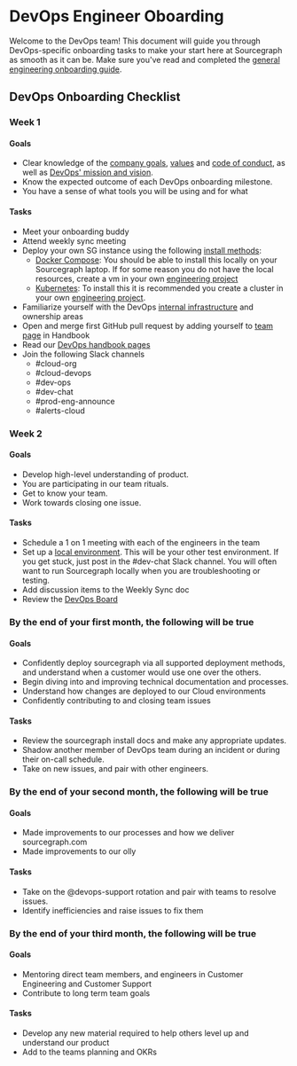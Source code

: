 # DevOps Engineer Oboarding

Welcome to the DevOps team! This document will guide you through DevOps-specific onboarding tasks to make your start here at Sourcegraph as smooth as it can be. Make sure you've read and completed the [general engineering onboarding guide](../../people-ops/../onboarding/software-engineer-onboarding.md).

## DevOps Onboarding Checklist

### Week 1

#### Goals

- Clear knowledge of the [company goals](../../../../strategy-goals/goals/index.md), [values](../../../../company/values.md) and [code of conduct](../../../../communication/code_of_conduct.md), as well as [DevOps' mission and vision](index.md).
- Know the expected outcome of each DevOps onboarding milestone.
- You have a sense of what tools you will be using and for what

#### Tasks

- Meet your onboarding buddy
- Attend weekly sync meeting
- Deploy your own SG instance using the following [install methods](https://docs.sourcegraph.com/admin/install):
  - [Docker Compose](https://docs.sourcegraph.com/admin/install/docker-compose): You should be able to install this locally on your Sourcegraph laptop. If for some reason you do not have the local resources, create a vm in your own [engineering project](../../../engineering/environments.md)
  - [Kubernetes](https://docs.sourcegraph.com/admin/install/kubernetes): To install this it is recommended you create a cluster in your own [engineering project](../../../engineering/environments.md).
- Familiarize yourself with the DevOps [internal infrastructure](./internal_infrastructure.md) and ownership areas
- Open and merge first GitHub pull request by adding yourself to [team page](../../../../handbook/editing/add-yourself-to-team-page.md) in Handbook
- Read our [DevOps handbook pages](index.md)
- Join the following Slack channels
  - #cloud-org
  - #cloud-devops
  - #dev-ops
  - #dev-chat
  - #prod-eng-announce
  - #alerts-cloud

### Week 2

#### Goals

- Develop high-level understanding of product.
- You are participating in our team rituals.
- Get to know your team.
- Work towards closing one issue.

#### Tasks

- Schedule a 1 on 1 meeting with each of the engineers in the team
- Set up a [local environment](https://docs.sourcegraph.com/dev/getting-started). This will be your other test environment. If you get stuck, just post in the #dev-chat Slack channel. You will often want to run Sourcegraph locally when you are troubleshooting or testing.
- Add discussion items to the Weekly Sync doc
- Review the [DevOps Board](https://github.com/orgs/sourcegraph/projects/220)

### By the end of your first month, the following will be true

#### Goals

- Confidently deploy sourcegraph via all supported deployment methods, and understand when a customer would use one over the others.
- Begin diving into and improving technical documentation and processes.
- Understand how changes are deployed to our Cloud environments
- Confidently contributing to and closing team issues

#### Tasks

- Review the sourcegraph install docs and make any appropriate updates.
- Shadow another member of DevOps team during an incident or during their on-call schedule.
- Take on new issues, and pair with other engineers.

### By the end of your second month, the following will be true

#### Goals

- Made improvements to our processes and how we deliver sourcegraph.com
- Made improvements to our olly

#### Tasks

- Take on the @devops-support rotation and pair with teams to resolve issues.
- Identify inefficiencies and raise issues to fix them

### By the end of your third month, the following will be true

#### Goals

- Mentoring direct team members, and engineers in Customer Engineering and Customer Support
- Contribute to long term team goals

#### Tasks

- Develop any new material required to help others level up and understand our product
- Add to the teams planning and OKRs
